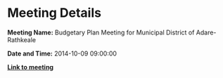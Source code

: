 # Meeting Details

**Meeting Name:** Budgetary Plan Meeting for Municipal District of Adare-Rathkeale

**Date and Time:** 2014-10-09 09:00:00

**<a href="https://www.limerick.ie/council/whats-on/budgetary-plan-meeting-municipal-district-adare-rathkeale" target="_blank">Link to meeting</a>**
